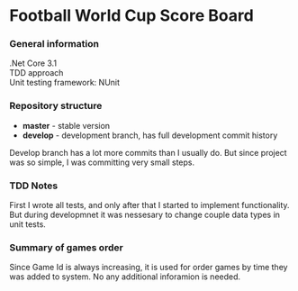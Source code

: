 # Football World Cup Score Board

### General information
.Net Core 3.1  
TDD approach  
Unit testing framework: NUnit  

### Repository structure
* **master** - stable version
* **develop** - development branch, has full development commit history 
 
Develop branch has a lot more commits than I usually do. But since project was so simple, I was committing very small steps.

### TDD Notes
First I wrote all tests, and only after that I started to implement functionality. But during developmnet it was nessesary to change couple data types in unit tests.

### Summary of games order
Since Game Id is always increasing, it is used for order games by time they was added to system. No any additional inforamion is needed.
